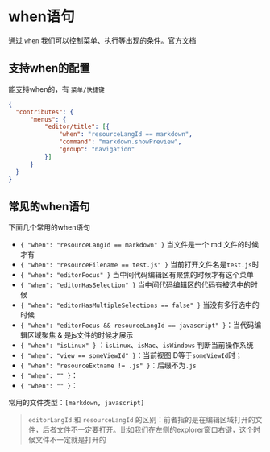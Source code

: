 # when语句

通过 `when` 我们可以控制菜单、执行等出现的条件。[官方文档](https://code.visualstudio.com/api/references/when-clause-contexts)



## 支持when的配置

能支持when的，有 `菜单/快捷键`

```json
{
  "contributes": {
      "menus": {
          "editor/title": [{
              "when": "resourceLangId == markdown",
              "command": "markdown.showPreview",
              "group": "navigation"
          }]
      }
  }
}
```



## 常见的when语句

下面几个常用的when语句

* `{ "when": "resourceLangId == markdown" }` 当文件是一个 md 文件的时候才有
* `{ "when": "resourceFilename == test.js" }` 当前打开文件名是`test.js`时
* `{ "when": "editorFocus" }` 当中间代码编辑区有聚焦的时候才有这个菜单
* `{ "when": "editorHasSelection" }` 当中间代码编辑区的代码有被选中的时候
* `{ "when": "editorHasMultipleSelections == false" }` 当没有多行选中的时候
* `{ "when": "editorFocus && resourceLangId == javascript" }`：当代码编辑区域聚焦 & 是js文件的时候才展示
* `{ "when": "isLinux" }` ：`isLinux`、`isMac`、`isWindows` 判断当前操作系统
* `{ "when": "view == someViewId" }`：当前视图ID等于`someViewId`时；
* `{ "when": "resourceExtname != .js" }`：后缀不为`.js`
* `{ "when": "" }`：
* `{ "when": "" }`：

常用的文件类型：`[markdown, javascript]`

> `editorLangId` 和 `resourceLangId` 的区别：前者指的是在编辑区域打开的文件，后者文件不一定要打开。比如我们在左侧的explorer窗口右键，这个时候文件不一定就是打开的